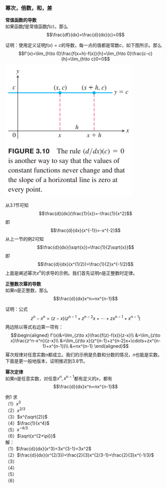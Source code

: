 ### 幂次，倍数，和，差
**常值函数的导数**  
如果函数$f$是常值函数$f(c)$，那么
$$\frac{df}{dx}=\frac{d}{dx}(c)=0$$

证明：使用定义证明$f(x)=c$的导数，每一点的值都是常数$c$，如下图所示。那么
$$f'(x)=\lim_{h\to 0}\frac{f(x+h)-f(x)}{h}=\lim_{h\to 0}\frac{c-c}{h}=\lim_{h\to c}0=0$$
![](030.010.png)

从3.1节可知
$$\frac{d}{dx}(\frac{1}{x})=-\frac{1}{x^2}$$
即
$$\frac{d}{dx}(x^{-1})=-x^{-2}$$
从上一节的例2可知
$$\frac{d}{dx}(\sqrt{x})=\frac{1}{2\sqrt{x}}$$
即
$$\frac{d}{dx}(x^{1/2})=\frac{1}{2}x^{-1/2}$$
上面是阐述幂次$x^n$的求导的示例。我们首先证明$n$是正整数时定律。

**正整数次幂的导数**  
如果$n$是正整数，那么
$$\frac{d}{dx}x^n=nx^{n-1}$$

证明：公式
$$z^n-x^n=(z-x)(z^{n-1}+z^{n-2}x+\cdots+zx^{n-1}+x^{n-1})$$
两边除以等式右边第一项有：
$$\begin{aligned}
f'(x)&=\lim_{z\to x}\frac{f(z)-f(x)}{z-x}\\
&=\lim_{z\to x}\frac{z^n-x^n}{z-x}\\
&=\lim_{z\to x}(z^{n-1}+z^{n-2}x+\cdots+zx^{n-1}+x^{n-1})\\
&=nx^{n-1}
\end{aligned}$$
幂次规律对任意实数$n$都成立。我们的示例是负数和分数的情况，$n$也能是实数。下面是更一般地版本，证明推迟到3.8节。

**幂次定律**  
如果$n$是任意实数，对任意$x^n,x^{n-1}$都有定义的$x$，都有
$$\frac{d}{dx}x^n=nx^{n-1}$$

例1 求  
（1）$x^3$  
（2）$x^{2/3}$  
（3）$x^{\sqrt{2}}$  
（4）$\frac{1}{x^4}$  
（5）$x^{-4/3}$  
（6）$\sqrt{x^{2+\pi}}$  
解：  
（1）$\frac{d}{dx}(x^3)=3x^{3-1}=3x^2$  
（2）$\frac{d}{dx}(x^{2/3})=\frac{2}{3}x^{2/3-1}=\frac{2}{3}x^{-1/3}$  
（3）  
（4）  
（5）  
（6）